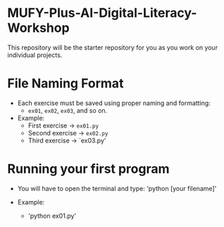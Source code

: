 # MUFY-Plus-AI-Digital-Literacy-Workshop
This repository will be the starter repository for you as you work on your individual projects.

# File Naming Format

- Each exercise must be saved using proper naming and formatting:
  - `ex01`, `ex02`, `ex03`, and so on.
- Example:
  - First exercise → `ex01.py`
  - Second exercise → `ex02.py`
  - Third exercise → `ex03.py'

# Running your first program

- You will have to open the terminal and type:
   'python [your filename]'

- Example:
  - 'python ex01.py'
